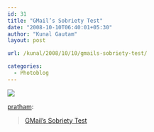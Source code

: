 ```yaml
---
id: 31
title: "GMail’s Sobriety Test"
date: "2008-10-10T06:40:01+05:30"
author: "Kunal Gautam"
layout: post

url: /kunal/2008/10/10/gmails-sobriety-test/

categories:
  - Photoblog
---
```


![](/post/31/gmail.png)

[pratham](http://pratham.name/post/53402337/gmails-sobriety-test):

> [GMail’s Sobriety Test](http://gmailblog.blogspot.com/2008/10/new-in-labs-stop-sending-mail-you-later.html)
